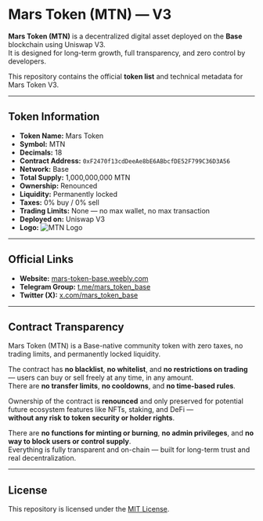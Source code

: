 # Mars Token (MTN) — V3

**Mars Token (MTN)** is a decentralized digital asset deployed on the **Base** blockchain using Uniswap V3.  
It is designed for long-term growth, full transparency, and zero control by developers.

This repository contains the official **token list** and technical metadata for Mars Token V3.

---

## Token Information

- **Token Name:** Mars Token  
- **Symbol:** MTN  
- **Decimals:** 18  
- **Contract Address:** `0xF2470f13cdDeeAe8bE6ABbcfDE52F799C36D3A56`  
- **Network:** Base  
- **Total Supply:** 1,000,000,000 MTN  
- **Ownership:** Renounced  
- **Liquidity:** Permanently locked  
- **Taxes:** 0% buy / 0% sell  
- **Trading Limits:** None — no max wallet, no max transaction  
- **Deployed on:** Uniswap V3  
- **Logo:** ![MTN Logo](https://i.postimg.cc/8kHj9Kp9/IMG-5110.png)

---

## Official Links

- **Website:** [mars-token-base.weebly.com](https://mars-token-base.weebly.com)  
- **Telegram Group:** [t.me/mars_token_base](https://t.me/mars_token_base)  
- **Twitter (X):** [x.com/mars_token_base](https://x.com/mars_token_base)

---

## Contract Transparency

Mars Token (MTN) is a Base-native community token with zero taxes, no trading limits, and permanently locked liquidity.

The contract has **no blacklist**, **no whitelist**, and **no restrictions on trading** — users can buy or sell freely at any time, in any amount.  
There are **no transfer limits**, **no cooldowns**, and **no time-based rules**.

Ownership of the contract is **renounced** and only preserved for potential future ecosystem features like NFTs, staking, and DeFi —  
**without any risk to token security or holder rights**.

There are **no functions for minting or burning**, **no admin privileges**, and **no way to block users or control supply**.  
Everything is fully transparent and on-chain — built for long-term trust and real decentralization.

---

## License

This repository is licensed under the [MIT License](https://opensource.org/licenses/MIT).
